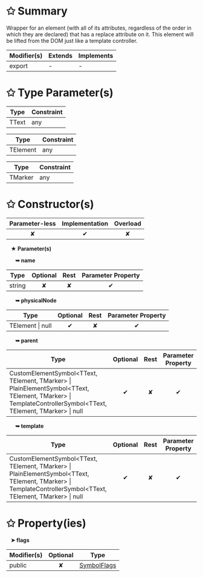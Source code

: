 # &#10025; Summary

Wrapper for an element (with all of its attributes, regardless of the order in which they are declared)
that has a replace attribute on it.
This element will be lifted from the DOM just like a template controller.

| Modifier(s)                            | Extends                      | Implements                                    |
|----------------------------------------|------------------------------|-----------------------------------------------|
| export | - | - |

# &#10025; Type Parameter(s)

| Type  | Constraint |
| ----- | ---------- |
| TText | any        |

| Type     | Constraint |
| -------- | ---------- |
| TElement | any        |

| Type    | Constraint |
| ------- | ---------- |
| TMarker | any        |

# &#10025; Constructor(s)

| Parameter-less                         | Implementation                          | Overload                          |
|:--------------------------------------:|:---------------------------------------:|:---------------------------------:|
| ✘ | ✔ | ✘ |

&nbsp;&nbsp; **&#9733; Parameter(s)**

&nbsp;&nbsp;&nbsp;&nbsp;&nbsp; **&#10149; name**

| Type                        | Optional                           | Rest                          | Parameter Property                          |
|-----------------------------|:----------------------------------:|:-----------------------------:|:-------------------------------------------:|
| string | ✘  | ✘ | ✔ |

&nbsp;&nbsp;&nbsp;&nbsp;&nbsp; **&#10149; physicalNode**

| Type                        | Optional                           | Rest                          | Parameter Property                          |
|-----------------------------|:----------------------------------:|:-----------------------------:|:-------------------------------------------:|
| TElement &#124; null | ✔  | ✘ | ✔ |

&nbsp;&nbsp;&nbsp;&nbsp;&nbsp; **&#10149; parent**

| Type                        | Optional                           | Rest                          | Parameter Property                          |
|-----------------------------|:----------------------------------:|:-----------------------------:|:-------------------------------------------:|
| CustomElementSymbol&lt;TText, TElement, TMarker&gt; &#124; PlainElementSymbol&lt;TText, TElement, TMarker&gt; &#124; TemplateControllerSymbol&lt;TText, TElement, TMarker&gt; &#124; null | ✔  | ✘ | ✔ |

&nbsp;&nbsp;&nbsp;&nbsp;&nbsp; **&#10149; template**

| Type                        | Optional                           | Rest                          | Parameter Property                          |
|-----------------------------|:----------------------------------:|:-----------------------------:|:-------------------------------------------:|
| CustomElementSymbol&lt;TText, TElement, TMarker&gt; &#124; PlainElementSymbol&lt;TText, TElement, TMarker&gt; &#124; TemplateControllerSymbol&lt;TText, TElement, TMarker&gt; &#124; null | ✔  | ✘ | ✔ |

# &#10025; Property(ies)

&nbsp;&nbsp; **&#10148; flags**

| Modifier(s)                               | Optional                           | Type                         |
|-------------------------------------------|:----------------------------------:|------------------------------|
| public | ✘ | [SymbolFlags](/jit/enum/semantic-model/symbolflags.md) |